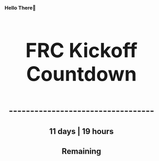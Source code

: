 ### Hello There👋

<!---START-TIMER--->
<h3 align='center' style='font-size: 64px;'>FRC Kickoff Countdown</h3>
<h3 align='center' style='font-size: 30px;'>----------------------------------</h3>
<h3 align='center' style='font-size: 25px;'>11 days | 19 hours</h3>
<h3 align='center' style='font-size: 25px;'>Remaining</h3>
<!---END-TIMER--->
